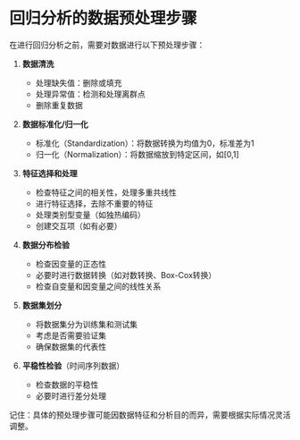 # 回归分析的数据预处理步骤

在进行回归分析之前，需要对数据进行以下预处理步骤：

1. **数据清洗**
   - 处理缺失值：删除或填充
   - 处理异常值：检测和处理离群点
   - 删除重复数据

2. **数据标准化/归一化**
   - 标准化（Standardization）：将数据转换为均值为0，标准差为1
   - 归一化（Normalization）：将数据缩放到特定区间，如[0,1]

3. **特征选择和处理**
   - 检查特征之间的相关性，处理多重共线性
   - 进行特征选择，去除不重要的特征
   - 处理类别型变量（如独热编码）
   - 创建交互项（如有必要）

4. **数据分布检验**
   - 检查因变量的正态性
   - 必要时进行数据转换（如对数转换、Box-Cox转换）
   - 检查自变量和因变量之间的线性关系

5. **数据集划分**
   - 将数据集分为训练集和测试集
   - 考虑是否需要验证集
   - 确保数据集的代表性

6. **平稳性检验**（时间序列数据）
   - 检查数据的平稳性
   - 必要时进行差分处理

记住：具体的预处理步骤可能因数据特征和分析目的而异，需要根据实际情况灵活调整。
